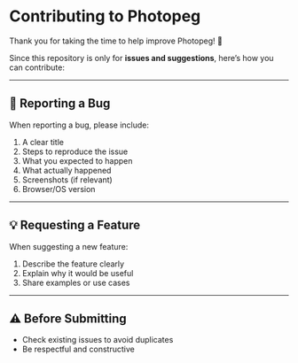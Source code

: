 # Contributing to Photopeg

Thank you for taking the time to help improve Photopeg! 🚀  

Since this repository is only for **issues and suggestions**, here’s how you can contribute:

---

## 🐛 Reporting a Bug
When reporting a bug, please include:
1. A clear title
2. Steps to reproduce the issue
3. What you expected to happen
4. What actually happened
5. Screenshots (if relevant)
6. Browser/OS version

---

## 💡 Requesting a Feature
When suggesting a new feature:
1. Describe the feature clearly
2. Explain why it would be useful
3. Share examples or use cases

---

## ⚠️ Before Submitting
- Check existing issues to avoid duplicates  
- Be respectful and constructive  
